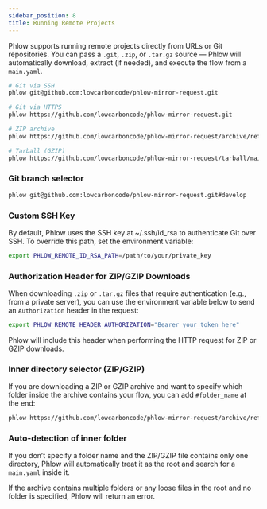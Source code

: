 ```yaml
---
sidebar_position: 8
title: Running Remote Projects
---
```


Phlow supports running remote projects directly from URLs or Git repositories. You can pass a `.git`, `.zip`, or `.tar.gz` source — Phlow will automatically download, extract (if needed), and execute the flow from a `main.yaml`.

```bash
# Git via SSH
phlow git@github.com:lowcarboncode/phlow-mirror-request.git 

# Git via HTTPS
phlow https://github.com/lowcarboncode/phlow-mirror-request.git

# ZIP archive
phlow https://github.com/lowcarboncode/phlow-mirror-request/archive/refs/heads/main.zip

# Tarball (GZIP)
phlow https://github.com/lowcarboncode/phlow-mirror-request/tarball/main
```
###  Git branch selector

```bash
phlow git@github.com:lowcarboncode/phlow-mirror-request.git#develop
```

### Custom SSH Key
By default, Phlow uses the SSH key at ~/.ssh/id_rsa to authenticate Git over SSH.
To override this path, set the environment variable:

```bash
export PHLOW_REMOTE_ID_RSA_PATH=/path/to/your/private_key
```

###  Authorization Header for ZIP/GZIP Downloads
When downloading `.zip` or `.tar.gz` files that require authentication (e.g., from a private server), you can use the environment variable below to send an `Authorization` header in the request:

```bash
export PHLOW_REMOTE_HEADER_AUTHORIZATION="Bearer your_token_here"
```

Phlow will include this header when performing the HTTP request for ZIP or GZIP downloads.


###  Inner directory selector (ZIP/GZIP)
If you are downloading a ZIP or GZIP archive and want to specify which folder inside the archive contains your flow, you can add `#folder_name` at the end:

```bash
phlow https://github.com/lowcarboncode/phlow-mirror-request/archive/refs/heads/main.zip#phlow-mirror-request
```

###  Auto-detection of inner folder
If you don’t specify a folder name and the ZIP/GZIP file contains only one directory, Phlow will automatically treat it as the root and search for a `main.yaml` inside it.

If the archive contains multiple folders or any loose files in the root and no folder is specified, Phlow will return an error.
